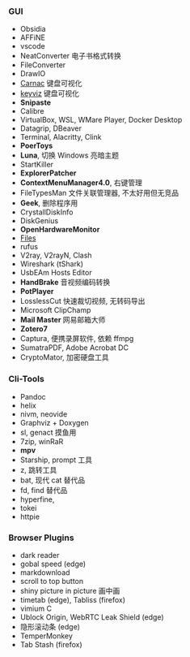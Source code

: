 ### GUI

- Obsidia
- AFFiNE
- vscode
- NeatConverter 电子书格式转换
- FileConverter
- DrawIO
- [Carnac](https://github.com/Code52/carnac) 键盘可视化
- [keyviz](https://github.com/mulaRahul/keyviz) 键盘可视化
- **Snipaste**
- Calibre
- VirtualBox, WSL, WMare Player, Docker Desktop
- Datagrip, DBeaver
- Terminal, Alacritty, Clink
- **PoerToys**
- **Luna**, 切换 Windows 亮暗主题
- StartKiller
- **ExplorerPatcher**
- **ContextMenuManager4.0**, 右键管理
- FileTypesMan 文件关联管理器, 不太好用但无竞品
- **Geek**, 删除程序用
- CrystallDiskInfo
- DiskGenius
- **OpenHardwareMonitor**
- [Files](https://github.com/files-community/Files)
- rufus
- V2ray, V2rayN, Clash
- Wireshark (tShark)
- UsbEAm Hosts Editor
- **HandBrake** 音视频编码转换
- **PotPlayer**
- LosslessCut 快速裁切视频, 无转码导出
- Microsoft ClipChamp
- **Mail Master** 网易邮箱大师
- **Zotero7**
- Captura, 便携录屏软件, 依赖 ffmpg
- SumatraPDF, Adobe Acrobat DC
- CryptoMator, 加密硬盘工具

### Cli-Tools

- Pandoc
- helix 
- nivm, neovide
- Graphviz + Doxygen
- sl, genact 摸鱼用
- 7zip, winRaR
- **mpv**
- Starship, prompt 工具
- z, 跳转工具
- bat, 现代 cat 替代品
- fd, find 替代品
- hyperfine, 
- tokei
- httpie


### Browser Plugins

- dark reader
- gobal speed (edge)
- markdownload
- scroll to top button
- shiny picture in picture 画中画
- timetab (edge), Tabliss (firefox)
- vimium C
- Ublock Origin, WebRTC Leak Shield (edge)
- 隐形滚动条 (edge)
- TemperMonkey
- Tab Stash (firefox)